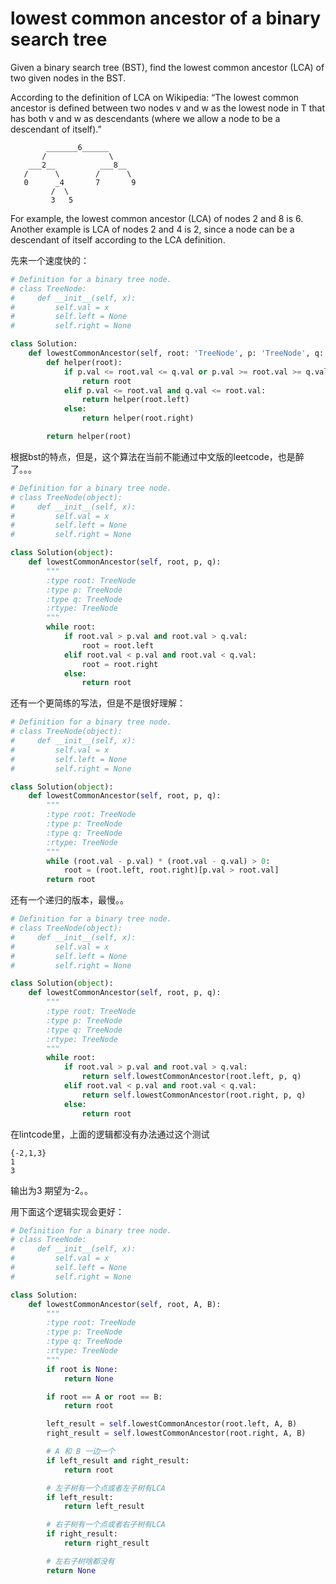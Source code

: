 # lowest common ancestor of a binary search tree

Given a binary search tree (BST), find the lowest common ancestor (LCA) of two given nodes in the BST.

According to the definition of LCA on Wikipedia: “The lowest common ancestor is defined between two nodes v and w as the lowest node in T that has both v and w as descendants (where we allow a node to be a descendant of itself).”
```
        _______6______
       /              \
    ___2__          ___8__
   /      \        /      \
   0      _4       7       9
         /  \
         3   5

```
For example, the lowest common ancestor (LCA) of nodes 2 and 8 is 6. Another example is LCA of nodes 2 and 4 is 2, since a node can be a descendant of itself according to the LCA definition.

先来一个速度快的：

```python
# Definition for a binary tree node.
# class TreeNode:
#     def __init__(self, x):
#         self.val = x
#         self.left = None
#         self.right = None

class Solution:
    def lowestCommonAncestor(self, root: 'TreeNode', p: 'TreeNode', q: 'TreeNode') -> 'TreeNode':
        def helper(root):
            if p.val <= root.val <= q.val or p.val >= root.val >= q.val:
                return root
            elif p.val <= root.val and q.val <= root.val:
                return helper(root.left)
            else:
                return helper(root.right)

        return helper(root)

```

根据bst的特点，但是，这个算法在当前不能通过中文版的leetcode，也是醉了。。。

```python
# Definition for a binary tree node.
# class TreeNode(object):
#     def __init__(self, x):
#         self.val = x
#         self.left = None
#         self.right = None

class Solution(object):
    def lowestCommonAncestor(self, root, p, q):
        """
        :type root: TreeNode
        :type p: TreeNode
        :type q: TreeNode
        :rtype: TreeNode
        """
        while root:
            if root.val > p.val and root.val > q.val:
                root = root.left
            elif root.val < p.val and root.val < q.val:
                root = root.right
            else:
                return root
```

还有一个更简练的写法，但是不是很好理解：

```python
# Definition for a binary tree node.
# class TreeNode(object):
#     def __init__(self, x):
#         self.val = x
#         self.left = None
#         self.right = None

class Solution(object):
    def lowestCommonAncestor(self, root, p, q):
        """
        :type root: TreeNode
        :type p: TreeNode
        :type q: TreeNode
        :rtype: TreeNode
        """
        while (root.val - p.val) * (root.val - q.val) > 0:
            root = (root.left, root.right)[p.val > root.val]
        return root
```

还有一个递归的版本，最慢。。

```python
# Definition for a binary tree node.
# class TreeNode(object):
#     def __init__(self, x):
#         self.val = x
#         self.left = None
#         self.right = None

class Solution(object):
    def lowestCommonAncestor(self, root, p, q):
        """
        :type root: TreeNode
        :type p: TreeNode
        :type q: TreeNode
        :rtype: TreeNode
        """
        while root:
            if root.val > p.val and root.val > q.val:
                return self.lowestCommonAncestor(root.left, p, q)
            elif root.val < p.val and root.val < q.val:
                return self.lowestCommonAncestor(root.right, p, q)
            else:
                return root
```

在lintcode里，上面的逻辑都没有办法通过这个测试

```
{-2,1,3}
1
3
```
输出为3 期望为-2。。

用下面这个逻辑实现会更好：

```python
# Definition for a binary tree node.
# class TreeNode:
#     def __init__(self, x):
#         self.val = x
#         self.left = None
#         self.right = None

class Solution:
    def lowestCommonAncestor(self, root, A, B):
        """
        :type root: TreeNode
        :type p: TreeNode
        :type q: TreeNode
        :rtype: TreeNode
        """
        if root is None:
            return None

        if root == A or root == B:
            return root

        left_result = self.lowestCommonAncestor(root.left, A, B)
        right_result = self.lowestCommonAncestor(root.right, A, B)

        # A 和 B 一边一个
        if left_result and right_result:
            return root

        # 左子树有一个点或者左子树有LCA
        if left_result:
            return left_result

        # 右子树有一个点或者右子树有LCA
        if right_result:
            return right_result

        # 左右子树啥都没有
        return None
```
